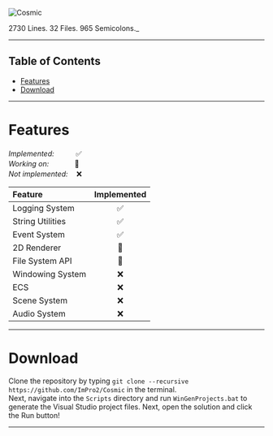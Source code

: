 ![Cosmic](/Branding/Logos/Logo.png)

2730 Lines. 32 Files. 965 Semicolons._

---

## Table of Contents

- [Features](#features)
- [Download](#download)

---

# Features

_Implemented:_ ㅤㅤㅤ✅\
_Working on:ㅤ_ ㅤ ㅤ 🔄\
_Not implemented:_ ㅤ❌

Feature            | Implemented
:------------------|:-----------:
Logging System     | ✅
String Utilities   | ✅
Event System       | ✅
2D Renderer        | 🔄
File System API    | 🔄
Windowing System   | ❌
ECS                | ❌
Scene System       | ❌
Audio System       | ❌

---

# Download

Clone the repository by typing `git clone --recursive https://github.com/ImPro2/Cosmic` in the terminal.\
Next, navigate into the `Scripts` directory and run `WinGenProjects.bat` to generate the Visual Studio project files. Next, open the solution and click the Run button!

---
